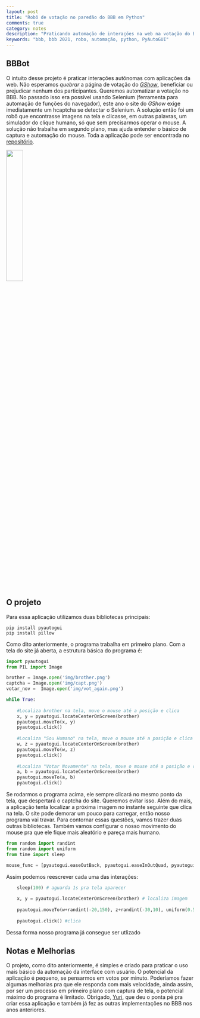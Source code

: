 ```yaml
---
layout: post
title: "Robô de votação no paredão do BBB em Python"
comments: true
category: notes
description: "Praticando automação de interações na web na votação do BBB"
keywords: "bbb, bbb 2021, robo, automação, python, PyAutoGUI"
---
```


## BBBot
O intuito desse projeto é praticar interações autônomas com aplicações da web. Não esperamos _quebrar_ a página de votação do [_GShow_](https://gshow.globo.com/realities/bbb/), beneficiar ou prejudicar nenhum dos participantes.
Queremos automatizar a votação no BBB. No passado isso era possível usando Selenium (ferramenta para automação de funções do navegador), este ano o site do _GShow_ exige imediatamente um hcaptcha se detectar o Selenium. A solução então foi um robô que encontrasse imagens na tela e clicasse, em outras palavras, um simulador do clique humano, só que sem precisarmos operar o mouse. A solução não trabalha em segundo plano, mas ajuda entender o básico de captura e automação do mouse. Toda a aplicação pode ser encontrada no [repositório](https://github.com/m-rauh/bbbot-2021).


<img src="https://imgur.com/oPAqupL.png" style="width:30%">

<div class="divider"></div>

## O projeto

Para essa aplicação utilizamos duas bibliotecas principais:
```
pip install pyautogui
pip install pillow
```

Como dito anteriormente, o programa trabalha em primeiro plano. Com a tela do site já aberta, a estrutura básica do programa é:
``` python
import pyautogui
from PIL import Image

brother = Image.open('img/brother.png')
captcha = Image.open('img/capt.png')
votar_nov =  Image.open('img/vot_again.png')

while True:
	
	#Localiza brother na tela, move o mouse até a posição e clica
	x, y = pyautogui.locateCenterOnScreen(brother)	
	pyautogui.moveTo(x, y)
	pyautogui.click()
	
	#Localiza "Sou Humano" na tela, move o mouse até a posição e clica
	w, z = pyautogui.locateCenterOnScreen(brother)	
	pyautogui.moveTo(w, z)
	pyautogui.click()
	
	#Localiza "Votar Novamente" na tela, move o mouse até a posição e clica
	a, b = pyautogui.locateCenterOnScreen(brother)	
	pyautogui.moveTo(a, b)
	pyautogui.click()
```

Se rodarmos o programa acima, ele sempre clicará no mesmo ponto da tela, que despertará o captcha do site. Queremos evitar isso. 
Além do mais, a aplicação tenta localizar a próxima imagem no instante seguinte que clica na tela. O site pode demorar um pouco para carregar, então nosso programa vai travar.
Para contornar essas questões, vamos trazer duas outras bibliotecas. Também vamos configurar o nosso movimento do mouse pra que ele fique mais aleatório e pareça mais humano.
```python
from random import randint
from random import uniform
from time import sleep

mouse_func = [pyautogui.easeOutBack, pyautogui.easeInOutQuad, pyautogui.easeOutQuad, pyautogui.easeInBounce, pyautogui.easeInElastic]
```

Assim podemos reescrever cada uma das interações:
```python
    sleep(100) # aguarda 1s pra tela aparecer
    
    x, y = pyautogui.locateCenterOnScreen(brother) # localiza imagem
    
    pyautogui.moveTo(w+randint(-20,150), z+randint(-30,10), uniform(0.5, 2.0), choice(mouse_func)) # move para uma posição aleatória entorno do x,y. O movimento dura de 0.5s à 2s e segue as configurações definidas
    
    pyautogui.click() #clica
```
Dessa forma nosso programa já consegue ser utlizado

<div class="divider"></div>

## Notas e Melhorias

O projeto, como dito anteriormente, é simples e criado para praticar o uso mais básico da automação da interface com usuário.
O potencial da aplicação é pequeno, se pensarmos em votos por minuto. Poderíamos fazer algumas melhorias pra que ele responda com mais velocidade, ainda assim, por ser um processo em primeiro plano com captura de tela, o potencial máximo do programa é limitado.
Obrigado, [Yuri](https://github.com/Rilufi), que deu o ponta pé pra criar essa aplicação e também já fez as outras implementações no BBB nos anos anteriores.
